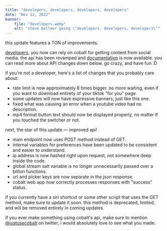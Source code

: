 ```yaml
---
title: "developers, developers, developers, developers"
date: "Nov 12, 2022"
banner:
    file: "developers.webp"
    alt: "steve ballmer going \"developers, developers, developers\""
---
```

this update features a TON of improvements.

[developers](https://www.youtube.com/watch?v=SaVTHG-Ev4k), you now can rely on cobalt for getting content from social media. the api has been revamped and [documentation](https://github.com/imputnet/cobalt/tree/current/docs/api.md) is now available. you can read more about API changes down below. go crazy, and have fun :D

if you're not a developer, here's a list of changes that you probably care about:
- rate limit is now approximately 8 times bigger. no more waiting, even if you want to download entirety of your tiktok "for you" page.
- some updates will now have expressive banners, just like this one.
- fixed what was causing an error when a youtube video had no description.
- mp4 format button text should now be displayed properly, no matter if you touched the switcher or not.

next, the star of this update — improved api!
- main endpoint now uses POST method instead of GET.
- internal variables for preferences have been updated to be consistent and easier to understand.
- ip address is now hashed right upon request, not somewhere deep inside the code.
- global stream salt variable is no longer unnecessarily passed over a billion functions.
- url and picker keys are now separate in the json response.
- cobalt web app now correctly processes responses with "success" status.

if you currently have a siri shortcut or some other script that uses the GET method, make sure to update it soon. this method is deprecated, limited, and will be removed entirely in coming updates.

if you ever make something using cobalt's api, make sure to mention [@justusecobalt](https://twitter.com/justusecobalt) on twitter, i would absolutely love to see what you made.